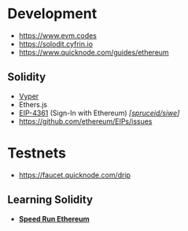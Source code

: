 # Development

- https://www.evm.codes
- https://solodit.cyfrin.io
- https://www.quicknode.com/guides/ethereum

## Solidity
- [Vyper](https://vyper.readthedocs.io/en/stable/)
- Ethers.js
- [EIP-4361](https://github.com/ethereum/EIPs/blob/9a9c5d0abdaf5ce5c5dd6dc88c6d8db1b130e95b/EIPS/eip-4361.md) (Sign-In with Ethereum) *[[spruceid/siwe](https://github.com/spruceid/siwe)]*
- https://github.com/ethereum/EIPs/issues

# Testnets
- https://faucet.quicknode.com/drip
 
## Learning Solidity
- [**Speed Run Ethereum**](https://speedrunethereum.com/)
